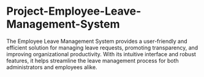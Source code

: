 # Project-Employee-Leave-Management-System
The Employee Leave Management System provides a user-friendly and efficient solution for managing leave requests, promoting transparency, and improving organizational productivity. With its intuitive interface and robust features, it helps streamline the leave management process for both administrators and employees alike.

